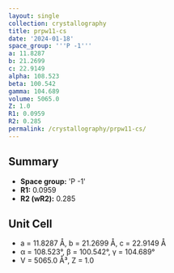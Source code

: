 ```yaml
---
layout: single
collection: crystallography
title: prpw11-cs
date: '2024-01-18'
space_group: '''P -1'''
a: 11.8287
b: 21.2699
c: 22.9149
alpha: 108.523
beta: 100.542
gamma: 104.689
volume: 5065.0
Z: 1.0
R1: 0.0959
R2: 0.285
permalink: /crystallography/prpw11-cs/
---
```


## Summary

- **Space group:** 'P -1'
- **R1:** 0.0959
- **R2 (wR2):** 0.285

## Unit Cell
- a = 11.8287 Å, b = 21.2699 Å, c = 22.9149 Å
- α = 108.523°, β = 100.542°, γ = 104.689°
- V = 5065.0 Å³, Z = 1.0
